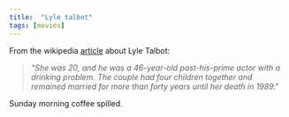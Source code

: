```yaml
---
title:  "Lyle talbot"
tags: [movies]
---
```


From the wikipedia [article](https://en.wikipedia.org/wiki/Lyle_Talbot#Personal_life) about Lyle Talbot:
> *"She was 20, and he was a 46-year-old past-his-prime actor with a drinking problem. The couple had four children together and remained married for more than forty years until her death in 1989."*

Sunday morning coffee spilled.